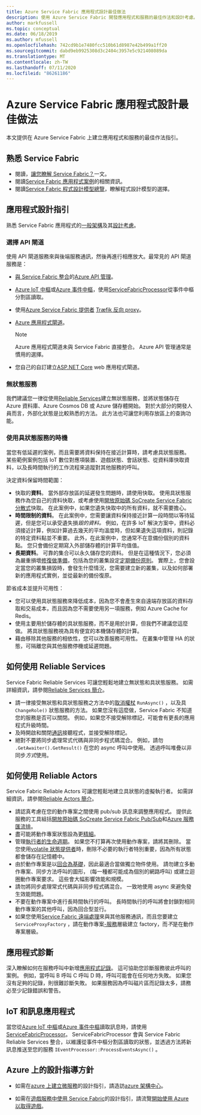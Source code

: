 ```yaml
---
title: Azure Service Fabric 應用程式設計最佳做法
description: 使用 Azure Service Fabric 開發應用程式和服務的最佳作法和設計考慮。
author: markfussell
ms.topic: conceptual
ms.date: 06/18/2019
ms.author: mfussell
ms.openlocfilehash: 742cd9b1e7480fcc510b61d8987e42b499a1ff20
ms.sourcegitcommit: dabd9eb9925308d3c2404c3957e5c921408089da
ms.translationtype: MT
ms.contentlocale: zh-TW
ms.lasthandoff: 07/11/2020
ms.locfileid: "86261186"
---
```

# <a name="azure-service-fabric-application-design-best-practices"></a>Azure Service Fabric 應用程式設計最佳做法

本文提供在 Azure Service Fabric 上建立應用程式和服務的最佳作法指引。
 
## <a name="get-familiar-with-service-fabric"></a>熟悉 Service Fabric
* 閱讀，[讓您瞭解 Service Fabric？](service-fabric-content-roadmap.md)一文。
* 閱讀[Service Fabric 應用程式案例](service-fabric-application-scenarios.md)的相關資訊。
* 閱讀[Service Fabric 程式設計模型總覽](service-fabric-choose-framework.md)，瞭解程式設計模型的選擇。



## <a name="application-design-guidance"></a>應用程式設計指引
熟悉 Service Fabric 應用程式的[一般架構](/azure/architecture/reference-architectures/microservices/service-fabric)及其[設計考慮](/azure/architecture/reference-architectures/microservices/service-fabric#design-considerations)。

### <a name="choose-an-api-gateway"></a>選擇 API 閘道
使用 API 閘道服務來與後端服務通訊，然後再進行相應放大。最常見的 API 閘道服務是：

- [與 Service Fabric 整合](./service-fabric-tutorial-deploy-api-management.md)的[Azure API 管理](./service-fabric-api-management-overview.md)。
- [Azure IoT 中樞](../iot-hub/index.yml)或[Azure 事件中樞](../event-hubs/index.yml)，使用[ServiceFabricProcessor](https://github.com/Azure/azure-sdk-for-net/tree/master/sdk/eventhub/Microsoft.Azure.EventHubs.ServiceFabricProcessor)從事件中樞分割區讀取。
- 使用[Azure Service Fabric 提供者](https://docs.traefik.io/v1.6/configuration/backends/servicefabric/) [Træfik 反向 proxy](https://techcommunity.microsoft.com/t5/azure-service-fabric/bg-p/Service-Fabric)。
- [Azure 應用程式閘道](../application-gateway/index.yml)。

   > [!NOTE] 
   > Azure 應用程式閘道未與 Service Fabric 直接整合。 Azure API 管理通常是慣用的選擇。
- 您自己的自訂建立[ASP.NET Core](./service-fabric-reliable-services-communication-aspnetcore.md) web 應用程式閘道。

### <a name="stateless-services"></a>無狀態服務
我們建議您一律從使用[Reliable Services](./service-fabric-reliable-services-introduction.md)建立無狀態服務，並將狀態儲存在 Azure 資料庫、Azure Cosmos DB 或 Azure 儲存體開始。 對於大部分的開發人員而言，外部化狀態是比較熟悉的方法。 此方法也可讓您利用存放區上的查詢功能。  

### <a name="when-to-use-stateful-services"></a>使用具狀態服務的時機
當您有低延遲的案例，而且需要將資料保持在接近計算時，請考慮具狀態服務。 某些範例案例包括 IoT 數位對應項裝置、遊戲狀態、會話狀態、從資料庫快取資料，以及長時間執行的工作流程來追蹤對其他服務的呼叫。

決定資料保留時間範圍：

- 快取的**資料**。 當外部存放區的延遲發生問題時，請使用快取。 使用具狀態服務作為您自己的資料快取，或考慮使用[開放原始碼 SoCreate Service Fabric 分散式](https://github.com/SoCreate/service-fabric-distributed-cache)快取。 在此案例中，如果您遺失快取中的所有資料，就不需要擔心。
- **時間限制的資料**。 在此案例中，您需要讓資料保持接近計算一段時間以等待延遲，但是您可以承受遺失損*毀的資料。* 例如，在許多 IoT 解決方案中，資料必須接近計算，例如計算過去幾天的平均溫度時，但如果遺失這項資料，則記錄的特定資料點並不重要。 此外，在此案例中，您通常不在意備份個別的資料點。 您只會備份定期寫入外部儲存體的計算平均值值。  
- **長期資料**。 可靠的集合可以永久儲存您的資料。 但是在這種情況下，您必須為嚴重損壞[修復做準備](./service-fabric-disaster-recovery.md)，包括為您的叢集設定[定期備份原則](./service-fabric-backuprestoreservice-configure-periodic-backup.md)。 實際上，您會設定當您的叢集損毀時，會發生什麼情況，您需要建立新的叢集，以及如何部署新的應用程式實例，並從最新的備份復原。

節省成本並提升可用性：
- 您可以使用具狀態服務來降低成本，因為您不會產生來自遠端存放區的資料存取和交易成本，而且因為您不需要使用另一項服務，例如 Azure Cache for Redis。
- 使用主要用於儲存體的具狀態服務，而不是用於計算，但我們不建議您這麼做。 將具狀態服務視為具有便宜的本機儲存體的計算。
- 藉由移除其他服務的相依性，您可以改善服務可用性。 在叢集中管理 HA 的狀態，可隔離您與其他服務停機或延遲問題。

## <a name="how-to-work-with-reliable-services"></a>如何使用 Reliable Services
Service Fabric Reliable Services 可讓您輕鬆地建立無狀態和具狀態服務。 如需詳細資訊，請參閱[Reliable Services 簡介](./service-fabric-reliable-services-introduction.md)。
- 請一律接受無狀態和具狀態服務之方法中的[取消權杖](./service-fabric-reliable-services-lifecycle.md#stateful-service-primary-swaps) `RunAsync()` ，以及具 `ChangeRole()` 狀態服務的方法。 如果您沒有這麼做，Service Fabric 不知道您的服務是否可以關閉。 例如，如果您不接受解除標記，可能會有更長的應用程式升級時間。
-    及時開啟和關閉[通訊](./service-fabric-reliable-services-communication.md)接聽程式，並接受解除標記。
-    絕對不要將同步處理常式代碼與非同步程式碼混合。 例如，請勿 `.GetAwaiter().GetResult()` 在您的 async 呼叫中使用。 透過呼叫堆疊以非同步*方式*使用。

## <a name="how-to-work-with-reliable-actors"></a>如何使用 Reliable Actors
Service Fabric Reliable Actors 可讓您輕鬆地建立具狀態的虛擬執行者。 如需詳細資訊，請參閱[Reliable Actors 簡介](./service-fabric-reliable-actors-introduction.md)。

- 請認真考慮在您的動作專案之間使用 pub/sub 訊息來調整應用程式。 提供此服務的工具組括[開放原始碼 SoCreate Service Fabric Pub/Sub](https://service-fabric-pub-sub.socreate.it/)和[Azure 服務匯流排](/azure/service-bus/)。
- 盡可能將動作專案狀態設為更[精細](./service-fabric-reliable-actors-state-management.md#best-practices)。
- 管理[執行者的生命週期](./service-fabric-reliable-actors-state-management.md#best-practices)。 如果您不打算再次使用動作專案，請將其刪除。 當您使用[volatile 狀態提供者](./service-fabric-reliable-actors-state-management.md#state-persistence-and-replication)時，刪除不必要的執行者特別重要，因為所有狀態都會儲存在記憶體中。
- 由於動作專案是以[回合為基礎](./service-fabric-reliable-actors-introduction.md#concurrency)，因此最適合當做獨立物件使用。 請勿建立多動作專案、同步方法呼叫的圖形， (每一種都可能成為個別的網路呼叫) 或建立迴圈動作專案要求。 這些會大幅影響效能和規模。
- 請勿將同步處理常式代碼與非同步程式碼混合。 一致地使用 async 來避免發生效能問題。
- 不要在動作專案中進行長時間執行的呼叫。 長時間執行的呼叫將會封鎖對相同動作專案的其他呼叫，因為回合型並行。
- 如果您使用[Service Fabric 遠端處理](./service-fabric-reliable-services-communication-remoting.md)來與其他服務通訊，而且您要建立 `ServiceProxyFactory` ，請在動作專案[-服務](./service-fabric-reliable-actors-using.md)層級建立 factory，而*不*是在動作專案層級。


## <a name="application-diagnostics"></a>應用程式診斷
深入瞭解如何在服務呼叫中新增[應用程式記錄](./service-fabric-diagnostics-event-generation-app.md)。 這可協助您診斷服務彼此呼叫的案例。 例如，當呼叫 B 呼叫 C 呼叫 D 時，呼叫可能會在任何地方失敗。 如果您沒有足夠的記錄，則很難診斷失敗。 如果服務因為呼叫磁片區而記錄太多，請務必至少記錄錯誤和警告。

## <a name="iot-and-messaging-applications"></a>IoT 和訊息應用程式
當您從[Azure IoT 中樞](../iot-hub/index.yml)或[Azure 事件中樞](../event-hubs/index.yml)讀取訊息時，請使用[ServiceFabricProcessor](https://github.com/Azure/azure-event-hubs/tree/master/samples/DotNet/Microsoft.Azure.EventHubs/ServiceFabricProcessor)。 ServiceFabricProcessor 會與 Service Fabric Reliable Services 整合，以維護從事件中樞分割區讀取的狀態，並透過方法將新訊息推送至您的服務 `IEventProcessor::ProcessEventsAsync()` 。


## <a name="design-guidance-on-azure"></a>Azure 上的設計指導方針
* 如需在[azure 上建立微服務](/azure/architecture/microservices/)的設計指引，請造訪[azure 架構中心](/azure/architecture/microservices/)。

* 如需在[遊戲服務中使用 Service Fabric](/gaming/azure/reference-architectures/multiplayer-synchronous-sf)的設計指引，請流覽[開始使用 Azure 以取得遊戲](/gaming/azure/)。
